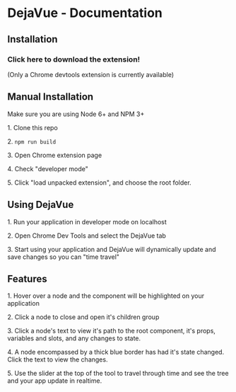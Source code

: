 # DejaVue - Documentation

## Installation
<h3>Click here to download the extension!</h3>
(Only a Chrome devtools extension is currently available)

## Manual Installation 

Make sure you are using Node 6+ and NPM 3+
<p>1. Clone this repo</p>
<p>2. <code>npm run build</code></p>
<p>3. Open Chrome extension page</p>
<p>4. Check "developer mode"</p>
<p>5. Click "load unpacked extension", and choose the root folder.</p>

## Using DejaVue
<p>1. Run your application in developer mode on localhost</p>
<p>2. Open Chrome Dev Tools and select the DejaVue tab</p>
<p>3. Start using your application and DejaVue will dynamically update and save changes so you can "time travel"</p>

## Features
<p>1. Hover over a node and the component will be highlighted on your application</p>
<p>2. Click a node to close and open it's children group</p>
<p>3. Click a node's text to view it's path to the root component, it's props, variables and slots, and any changes to state.</p>
<p>4. A node encompassed by a thick blue border has had it's state changed. Click the text to view the changes.</p>
<p>5. Use the slider at the top of the tool to travel through time and see the tree and your app update in realtime.</p>
